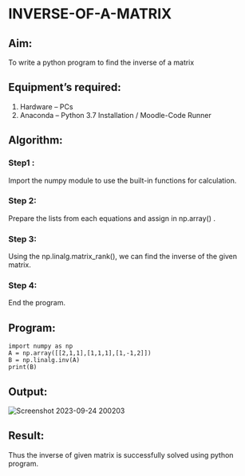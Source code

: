 # INVERSE-OF-A-MATRIX
## Aim:
To write a python program to find the inverse of a matrix
## Equipment’s required:
1. 	Hardware – PCs
2. 	Anaconda – Python 3.7 Installation / Moodle-Code Runner
## Algorithm:
### Step1 : 
Import the numpy module to use the built-in functions for calculation.
### Step 2: 
Prepare the lists from each equations and assign in np.array() .
### Step 3: 
Using the np.linalg.matrix_rank(), we can find the inverse of the given matrix.
### Step 4: 
End the program.
## Program:
```
import numpy as np
A = np.array([[2,1,1],[1,1,1],[1,-1,2]])
B = np.linalg.inv(A)
print(B)
```
## Output:
![Screenshot 2023-09-24 200203](https://github.com/swethaselvarajm/INVERSE-OF-A-MATRIX/assets/119525603/a68e9faa-3b3b-481c-a071-1c77ce619986)

## Result:
Thus the inverse of given matrix is successfully solved using python program.


